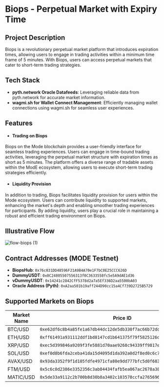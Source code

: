 # Biops - Perpetual Market with Expiry Time

## Project Description
Biops is a revolutionary perpetual market platform that introduces expiration times, allowing users to engage in trading activities within a minimum time frame of 5 minutes. With Biops, users can access perpetual markets that cater to short-term trading strategies.

## Tech Stack
- **pyth.network Oracle Datafeeds**: Leveraging reliable data from pyth.network for accurate market information.
- **wagmi.sh for Wallet Connect Management**: Efficiently managing wallet connections using wagmi.sh for seamless user experiences.

## Features

- #### Trading on Biops
Biops on the Mode blockchain provides a user-friendly interface for seamless trading experiences. Users can engage in time-bound trading activities, leveraging the perpetual market structure with expiration times as short as 5 minutes. The platform offers a diverse range of tradable assets within the ModE ecosystem, allowing users to execute short-term trading strategies efficiently.

- #### Liquidity Provision
In addition to trading, Biops facilitates liquidity provision for users within the Mode ecosystem. Users can contribute liquidity to supported markets, enhancing the market's depth and enabling smoother trading experiences for participants. By adding liquidity, users play a crucial role in maintaining a robust and efficient trading environment on Biops.


## Illustrative Flow

![flow-biops (1)](https://github.com/akbaridria/biops/assets/26589426/38295de7-92ee-46c7-8054-e662b78f0add)


## Contract Addresses (MODE Testnet)
- **BiopsHub**: `0x76c031DD48596F21A9B4A70e1F7bC0E25CCC626D`
- **DummyUSDT**: `0x0C24805507556313f0C3633558fc5e5A9dAE1d36`
- **vDummyUSDT**: `0x14241c2842CfF5378d2a7a5Ef336D2aa5500bA03`
- **Oracle Address (Pyth)**: `0xA2aa501b19aff244D90cc15a4Cf739D2725B5729`

## Supported Markets on Biops

| Market Name    | Price ID               | 
|----------------|---------------------------------------------------|
| BTC/USD        | `0xe62df6c8b4a85fe1a67db44dc12de5db330f7ac66b72dc658afedf0f4a415b43`   |
| ETH/USD       | `0xff61491a931112ddf1bd8147cd1b641375f79f5825126d665480874634fd0ace`   | 
| XRP/USD     | `0xec5d399846a9209f3fe5881d70aae9268c94339ff9817e8d18ff19fa05eea1c8`   | 
| SOL/USD     | `0xef0d8b6fda2ceba41da15d4095d1da392a0d2f8ed0c6c7bc0f4cfac8c280b56d`   | 
| AVAX/USD     | `0x93da3352f9f1d105fdfe4971cfa80e9dd777bfc5d0f683ebb6e1294b92137bb7`  | 
| FTM/USD     | `0x5c6c0d2386e3352356c3ab84434fafb5ea067ac2678a38a338c4a69ddc4bdb0c`   | 
| MATIC/USD     | `0x5de33a9112c2b700b8d30b8a3402c103578ccfa2765696471cc672bd5cf6ac52`   | 

